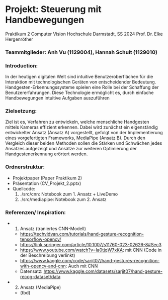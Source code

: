 # Projekt: Steuerung mit Handbewegungen

Praktikum 2 Computer Vision
Hochschule Darmstadt, SS 2024
Prof. Dr. Elke Hergenröther

### Teammitglieder: Anh Vu (1129004), Hannah Schult (1129010)

### Introduction:

In der heutigen digitalen Welt sind intuitive Benutzeroberflächen für die Interaktion mit technologischen Geräten von entscheidender Bedeutung. Handgesten-Erkennungssysteme spielen eine Rolle bei der Schaffung der Benutzererfahrungen. Diese Technologie ermöglicht es, durch einfache Handbewegungen intuitive Aufgaben auszuführen

### Zielsetzung:

Ziel ist es, Verfahren zu entwickeln, welche menschliche Handgesten mittels Kameras effizient erkennen. Dabei wird zunächst ein eigenständig entwickelter Ansatz (Ansatz A) vorgestellt, gefolgt von der Implementierung eines vorgefertigten Frameworks, MediaPipe (Ansatz B). Durch den Vergleich dieser beiden Methoden sollen die Stärken und Schwächen jedes Ansatzes aufgezeigt und Ansätze zur weiteren Optimierung der Handgestenerkennung erörtert werden.

### Ordnerstruktur:

- Projektpaper (Paper Praktikum 2)
- Präsentation (CV_Projekt_2.pptx)
- Quellcode:
  1. ./src/cnn: Notebook zum 1. Ansatz + LiveDemo
  2. ./src/mediapipe: Notebook zum 2. Ansatz

### Referenzen/ Inspiration:

- 1. Ansatz (traniertes CNN-Modell)
  - https://techvidvan.com/tutorials/hand-gesture-recognition-tensorflow-opencv/
  - https://link.springer.com/article/10.1007/s11760-023-02626-8#Sec3
  - https://www.youtube.com/watch?v=Ia0tjqW7xKA: mit CNN (Code in der Beschreibung verlinkt)
  - https://www.kaggle.com/code/sarjit07/hand-gestures-recognition-with-opencv-and-cnn: Auch mit CNN
  - Datensatz: https://www.kaggle.com/datasets/sarjit07/hand-gesture-recog-dataset/data
- 2. Ansatz (MediaPipe)
  - (tbd)
